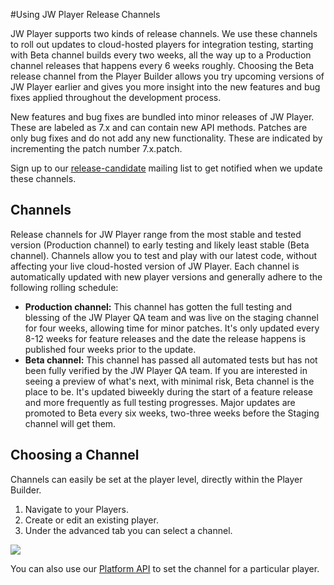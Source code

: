 #Using JW Player Release Channels

JW Player supports two kinds of release channels. We use these channels to roll out updates to cloud-hosted players for integration testing, starting with Beta channel builds every two weeks, all the way up to a Production channel releases that happens every 6 weeks roughly. Choosing the Beta release channel from the Player Builder allows you try upcoming versions of JW Player earlier and gives you more insight into the new features and bug fixes applied throughout the development process.

New features and bug fixes are bundled into minor releases of JW Player. These are labeled as 7.x and can contain new API methods. Patches are only bug fixes and do not add any new functionality. These are indicated by incrementing the patch number 7.x.patch.  

Sign up to our [release-candidate](http://www.jwplayer.com/release-candidate-sign/) mailing list to get notified when we update these channels.

## Channels

Release channels for JW Player range from the most stable and tested version (Production channel) to early testing and likely least stable (Beta channel). Channels allow you to test and play with our latest code, without affecting your live cloud-hosted version of JW Player. Each channel is automatically updated with new player versions and generally adhere to the following rolling schedule:

*   **Production channel:** This channel has gotten the full testing and blessing of the JW Player QA team and was live on the staging channel for four weeks, allowing time for minor patches. It's only updated every 8-12 weeks for feature releases and the date the release happens is published four weeks prior to the update.
*   **Beta channel:** This channel has passed all automated tests but has not been fully verified by the JW Player QA team. If you are interested in seeing a preview of what's next, with minimal risk, Beta channel is the place to be. It's updated biweekly during the start of a feature release and more frequently as full testing progresses. Major updates are promoted to Beta every six weeks, two-three weeks before the Staging channel will get them.

## Choosing a Channel

Channels can easily be set at the player level, directly within the Player Builder.

1.  Navigate to your Players.
2.  Create or edit an existing player.
3.  Under the advanced tab you can select a channel.

![](http://support-static.jwplayer.com/images/developer/releasechannels.png)

You can also use our [Platform API](https://developer.jwplayer.com/jw-platform/reference/v1/methods/players/update.html) to set the channel for a particular player.
